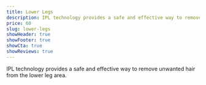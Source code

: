 ```yaml
---
title: Lower Legs
description: IPL technology provides a safe and effective way to remove unwanted hair from the lower leg area.
price: 60
slug: lower-legs
showHeader: true
showFooter: true
showCta: true
showReviews: true
---
```


IPL technology provides a safe and effective way to remove unwanted hair from the lower leg area.
